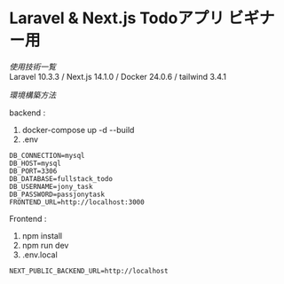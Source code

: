 # Laravel & Next.js Todoアプリ ビギナー用

*使用技術一覧*  
Laravel 10.3.3 / Next.js 14.1.0 / Docker 24.0.6 / tailwind 3.4.1

*環境構築方法*

backend : 
  1. docker-compose up -d --build
  2. .env
```
DB_CONNECTION=mysql
DB_HOST=mysql
DB_PORT=3306
DB_DATABASE=fullstack_todo
DB_USERNAME=jony_task
DB_PASSWORD=passjonytask
FRONTEND_URL=http://localhost:3000
```
Frontend : 
  1. npm install
  2. npm run dev
  3. .env.local
```
NEXT_PUBLIC_BACKEND_URL=http://localhost
```
